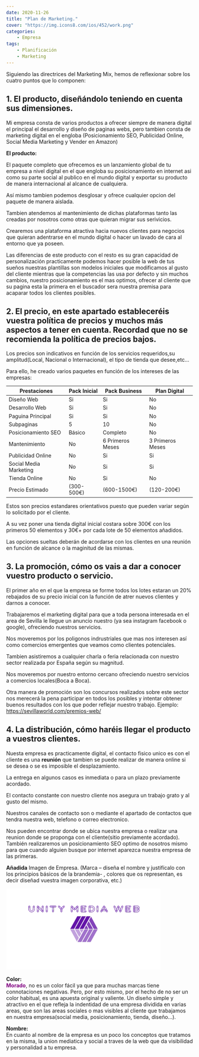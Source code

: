 ```yaml
---
date: 2020-11-26
title: "Plan de Marketing."
cover: "https://img.icons8.com/ios/452/work.png"
categories: 
    - Empresa
tags:
    - Planificación
    - Marketing
---
```


Siguiendo las directrices del Marketing Mix, hemos de reflexionar sobre los cuatro puntos que lo componen:

## 1. El producto, diseñándolo teniendo en cuenta sus dimensiones.

Mi empresa consta de varios productos a ofrecer siempre de manera digital el principal el desarrollo y diseño de paginas webs,
pero tambien consta de marketing digital en el engloba (Posicionamiento SEO, Publicidad Online, Social Media Marketing y Vender en Amazon)

**El producto:**

El paquete completo que ofrecemos es un lanzamiento global de tu empresa a nivel digital en el que engloba su posicionamiento en internet asi como su parte social al publico en el mundo digital y exportar su producto de manera internacional al alcance de cualquiera.

Así mismo tambien podemos desglosar y ofrece cualquier opcion del paquete de manera aislada.

Tambien atendemos al mantenimiento de dichas plataformas tanto las creadas por nosotros como otras que quieran migrar sus serivicios.

Crearemos una plataforma atractiva hacia nuevos clientes para negocios que quieran adentrarse en el mundo digital o hacer un lavado de cara al entorno que ya poseen.

Las diferencias de este producto con el resto es su gran capacidad de personalización practicamente podemos hacer posible la web de tus sueños nuestras plantillas son modelos iniciales que modificamos al gusto del cliente mientras que la competencias las usa por defecto y sin muchos cambios, nuestro posicionamiento es el mas optimos, ofrecer al cliente que su pagina esta la primera en el buscador sera nuestra premisa para acaparar todos los clientes posibles.

## 2. El precio, en este apartado estableceréis vuestra política de precios y muchos más aspectos a tener en cuenta. Recordad que no se recomienda la política de precios bajos.

Los precios son indicativos en función de los servicios requeridos,su amplitud(Local, Nacional o Internacional), el tipo de tienda que desee,etc...

Para ello, he creado varios paquetes en función de los intereses de las empresas:

| **Prestaciones** | **Pack Inicial** | **Pack Business** | **Plan Digital** |  
| -- | -- | -- | -- |
| Diseño Web  | Si | Si | No  |
| Desarrollo Web  | Si | Si | No  |
| Paguina Principal  | Si | Si | No  |
| Subpaginas  | 5  | 10  | No |
| Posicionamiento SEO  | Básico | Completo | No |
| Mantenimiento  | No | 6 Primeros Meses | 3 Primeros Meses |
| Publicidad Online  | No | Si | Si |
| Social Media Marketing  | No | Si | Si |
| Tienda Online  | No  | Si | No |
| Precio Estimado  | (300-500€) | (600-1500€) | (120-200€) |

Estos son precios estandares orientativos puesto que pueden variar según lo solicitado por el cliente.

A su vez poner una tienda digital inicial costara sobre 300€ con los primeros 50 elementos y 30€+ por cada lote de 50 elementos añadidos.

Las opciones sueltas deberán de acordarse con los clientes en una reunión en función de alcance o la maginitud de las mismas.

## 3. La promoción, cómo os vais a dar a conocer vuestro producto o servicio. 

El primer año en el que la empresa se forme todos los lotes estaran un 20% rebajados de su precio inicial con la función de atrer nuevos clientes y darnos a conocer.

Trabajaremos el marketing digital para que a toda persona interesada en el area de Sevilla le llegue un anuncio nuestro (ya sea instagram facebook o google), ofreciendo nuestros servicios.

Nos moveremos por los poligonos indrustriales que mas nos interesen así como comercios emergentes que veamos como clientes potenciales.

Tambien asistiremos a cualquier charla o feria relacionada con nuestro sector realizada por España según su magnitud.

Nos moveremos por nuestro entorno cercano ofreciendo nuestro servicios a comercios locales(Boca a Boca).

Otra manera de promoción son los concursos realizados sobre este sector nos merecerá la pena participar en todos los posibles y intentar obtener buenos resultados con los que poder reflejar nuestro trabajo. Ejemplo: https://sevillaworld.com/premios-web/


## 4. La distribución, cómo haréis llegar el producto a vuestros clientes.

Nuesta empresa es practicamente digital, el contacto fisico unico es con el cliente es una **reunión** que tambien se puede realizar de manera online si se desea o se es imposible el desplazamiento.

La entrega en algunos casos es inmediata o para un plazo previamente acordado.

El contacto constante con nuestro cliente nos asegura un trabajo grato y al gusto del mismo.

Nuestros canales de contacto son o mediante el apartado de contactos que tendra nuestra web, telefono o correo electronico.

Nos pueden encontrar donde se ubica nuestra empresa o realizar una reunion donde se proponga con el cliente(sitio previamente acordado).
También realizaremos un posicionamiento SEO optimo de nosotros mismo para que cuando alguien busque por internet aparezca nuestra empresa de las primeras.

**Añadida**
Imagen de Empresa. (Marca – diseña el nombre y justifícalo con los principios básicos de la brandemia- , colores que os representan, es decir diseñad vuestra imagen corporativa, etc.)

![PracticaImg](images/empresa/empresa-icono-plandemarketing.png "Imagen de la practica")

**Color:**   
<span style="color:purple">**Morado**</span>, no es un color fácil ya que para muchas marcas tiene connotaciones negativas. Pero, por esto mismo, por el hecho de no ser un color habitual, es una apuesta original y valiente. Un diseño simple y atractivo en el que refleja la indentidad de una empresa dividida en varias areas, que son las areas sociales o mas visibles al cliente que trabajamos en nuestra empresa(social media, posicionamiento, tienda, diseño...).

**Nombre:**  
En cuanto al nombre de la empresa es un poco los conceptos que tratamos en la misma, la union mediatica y social a traves de la web que da visibilidad y personalidad a tu empresa.